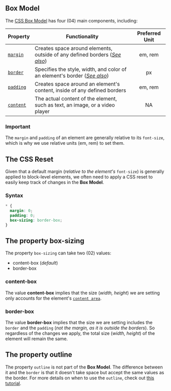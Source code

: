 ## Box Model

The [CSS Box Model](https://developer.mozilla.org/en-US/docs/Web/CSS/CSS_Box_Model/Introduction_to_the_CSS_box_model) has four (04) main components, including:

| Property                                                                                                                   | Functionality                                                                                                              | Preferred Unit |
| -------------------------------------------------------------------------------------------------------------------------- | -------------------------------------------------------------------------------------------------------------------------- | :------------: |
| [`margin`](https://developer.mozilla.org/en-US/docs/Web/CSS/margin)                                                        | Creates space around elements, outside of any defined borders ([_See also_](https://www.w3schools.com/css/css_margin.asp)) |    em, rem     |
| [`border`](https://developer.mozilla.org/en-US/docs/Web/CSS/border)                                                        | Specifies the style, width, and color of an element's border ([_See also_](https://www.w3schools.com/css/css_border.asp))  |       px       |
| [`padding`](https://developer.mozilla.org/en-US/docs/Web/CSS/padding)                                                      | Creates space around an element's content, inside of any defined borders                                                   |    em, rem     |
| [`content`](https://developer.mozilla.org/en-US/docs/Web/CSS/CSS_Box_Model/Introduction_to_the_CSS_box_model#content_area) | The actual content of the element, such as text, an image, or a video player                                               |       NA       |

### Important

The `margin` and `padding` of an element are generally relative to its `font-size`, which is why we use relative units (em, rem) to set them.

## The CSS Reset

Given that a default margin (_relative to the element's_ `font-size`) is generally applied to block-level elements, we often need to apply a CSS reset to easily keep track of changes in the **Box Model**.

### Syntax

```css
* {
  margin: 0;
  padding: 0;
  box-sizing: border-box;
}
```

## The property box-sizing

The property `box-sizing` can take two (02) values:

- content-box (_default_)
- border-box

### content-box

The value **content-box** implies that the size (_width, height_) we are setting only accounts for the element's [`content area`](https://developer.mozilla.org/en-US/docs/Web/CSS/CSS_Box_Model/Introduction_to_the_CSS_box_model#content_area).

### border-box

The value **border-box** implies that the size we are setting includes the `border` and the `padding` (_not the margin, as it is outside the borders_). So regardless of the changes we apply, the total size (_width, height_) of the element will remain the same.

## The property outline

The property `outline` is not part of the **Box Model**. The difference between it and the `border` is that it doesn't take space but accept the same values as the border.
For more details on when to use the `outline`, check out [this tutorial](https://www.tutorialrepublic.com/css-tutorial/css-outline.php).
